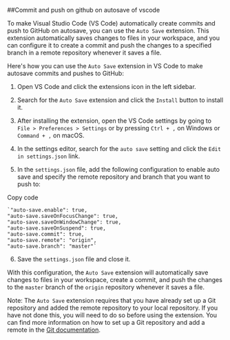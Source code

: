 
##Commit and push on github on autosave of vscode

To make Visual Studio Code (VS Code) automatically create commits and push to GitHub on autosave, you can use the `Auto Save` extension. This extension automatically saves changes to files in your workspace, and you can configure it to create a commit and push the changes to a specified branch in a remote repository whenever it saves a file.

Here's how you can use the `Auto Save` extension in VS Code to make autosave commits and pushes to GitHub:

1.  Open VS Code and click the extensions icon in the left sidebar.
    
2.  Search for the `Auto Save` extension and click the `Install` button to install it.
    
3.  After installing the extension, open the VS Code settings by going to `File > Preferences > Settings` or by pressing `Ctrl + ,` on Windows or `Command + ,` on macOS.
    
4.  In the settings editor, search for the `auto save` setting and click the `Edit in settings.json` link.
    
5.  In the `settings.json` file, add the following configuration to enable auto save and specify the remote repository and branch that you want to push to:
    

Copy code
```
`"auto-save.enable": true,
"auto-save.saveOnFocusChange": true,
"auto-save.saveOnWindowChange": true,
"auto-save.saveOnSuspend": true,
"auto-save.commit": true,
"auto-save.remote": "origin",
"auto-save.branch": "master"` 
```
6.  Save the `settings.json` file and close it.

With this configuration, the `Auto Save` extension will automatically save changes to files in your workspace, create a commit, and push the changes to the `master` branch of the `origin` repository whenever it saves a file.

Note: The `Auto Save` extension requires that you have already set up a Git repository and added the remote repository to your local repository. If you have not done this, you will need to do so before using the extension. You can find more information on how to set up a Git repository and add a remote in the [Git documentation](https://git-scm.com/book/en/v2/Getting-Started-First-Time-Git-Setup).